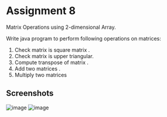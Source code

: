 
# Assignment 8
 Matrix Operations using 2-dimensional Array.

 Write java program to perform following operations on matrices:
1.	Check matrix is square matrix .
2.	Check matrix is upper triangular. 
3.	Compute transpose of matrix .
4.	Add  two matrices .
5.	 Multiply two matrices

## Screenshots
![image](https://user-images.githubusercontent.com/82442807/142721207-930c359f-47a2-4ee5-a552-0f59b56ddae3.png)
![image](https://user-images.githubusercontent.com/82442807/142721235-e4983f1d-176a-48d5-b309-db0f8f3b660f.png)
